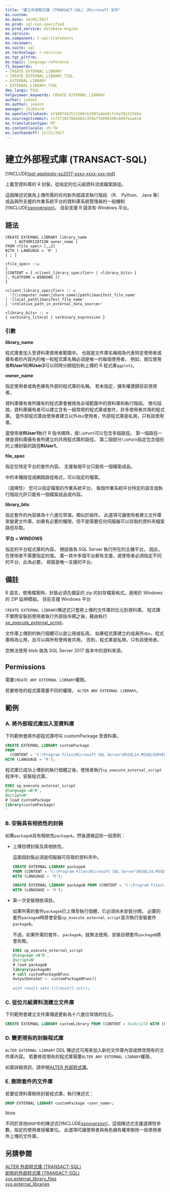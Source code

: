 ```yaml
---
title: "建立外部程式庫 (TRANSACT-SQL) |Microsoft 文件"
ms.custom: 
ms.date: 10/05/2017
ms.prod: sql-non-specified
ms.prod_service: database-engine
ms.service: 
ms.component: t-sql|statements
ms.reviewer: 
ms.suite: sql
ms.technology: r-services
ms.tgt_pltfrm: 
ms.topic: language-reference
f1_keywords:
- CREATE EXTERNAL LIBRARY
- CREATE_EXTERNAL_LIBRARY_TSQL
- EXTERNAL LIBRARY
- EXTERNAL_LIBRARY_TSQL
dev_langs: TSQL
helpviewer_keywords: CREATE EXTERNAL LIBRARY
author: jeannt
ms.author: jeannt
manager: jhubbard
ms.openlocfilehash: bf4807943521308cb2907adab8cfc6e701325b8a
ms.sourcegitcommit: cc71f1027884462c359effb898390c8d97eaa414
ms.translationtype: MT
ms.contentlocale: zh-TW
ms.lasthandoff: 12/21/2017
---
```

# <a name="create-external-library-transact-sql"></a>建立外部程式庫 (TRANSACT-SQL)  

[!INCLUDE[tsql-appliesto-ss2017-xxxx-xxxx-xxx-md](../../includes/tsql-appliesto-ss2017-xxxx-xxxx-xxx-md.md)]  

上載至資料庫的 R 封裝，從指定的位元組資料流或檔案路徑。

這個陳述式做為上傳所需的任何新外部語言執行階段 （R、 Python、 Java 等） 成品與所支援的作業系統平台的資料庫系統管理員的一般機制[!INCLUDE[ssnoversion](../../includes/ssnoversion.md)]。 目前支援 R 語言和 Windows 平台。

## <a name="syntax"></a>語法

```
CREATE EXTERNAL LIBRARY library_name  
    [ AUTHORIZATION owner_name ]  
FROM <file_spec> [,…2]  
WITH ( LANGUAGE = 'R' )  
[ ; ]  

<file_spec> ::=  
{  
(CONTENT = { <client_library_specifier> | <library_bits> }  
[, PLATFORM = WINDOWS ])  
}  

<client_library_specifier> :: =  
  '[\\computer_name\]share_name\[path\]manifest_file_name'  
| '[local_path\]manifest_file_name'  
| '<relative_path_in_external_data_source>'  

<library_bits> :: =  
{ varbinary_literal | varbinary_expression }  
```

### <a name="arguments"></a>引數

**library_name**

程式庫會加入至資料庫使用者範圍中。 也就是文件庫名稱視為代表特定使用者或擁有者的內容內的唯一和程式庫名稱必須是唯一的每個使用者。 例如，兩位使用者**RUser1**和**RUser2**可以同時分開個別和上傳的 R 程式庫`ggplot2`。

**owner_name**

指定使用者或角色擁有外部的程式庫的名稱。 若未指定，擁有權便歸目前使用者。

資料庫擁有者所擁有的程式庫會被視為全域範圍中的資料庫和執行階段。 換句話說，資料庫擁有者可以建立含有一組常用的程式庫或套件，許多使用者共用的程式庫。 當外部程式庫由使用者建立以外`dbo`使用者，外部程式庫是私用，只有該使用者。

當使用者**RUser1**執行 R 指令碼時，值`libPath`可以包含多個路徑。 第一個路徑一律是資料庫擁有者所建立的共用程式庫的路徑。 第二個部分`libPath`指定包含個別的上傳封裝的路徑**RUser1**。

**file_spec**

指定在特定平台的套件內容。 支援每個平台只能有一個檔案成品。

中的本機路徑或網路路徑格式，可以指定的檔案。

（選擇性） 您可以指定檔案的作業系統平台。 每個作業系統平台特定的語言或執行階段允許只能有一個檔案成品或內容。

**library_bits**

指定套件的內容做為十六進位常值，類似於組件。 此選項可讓使用者建立文件庫來變更文件庫，如果有必要的權限，但不是需要任何伺服器可以存取的資料夾檔案路徑存取。

**平台 = WINDOWS**

指定的平台程式庫的內容。 預設值為 SQL Server 執行所在的主機平台。 因此，在使用者不需要指定的值。 萬一其中多個平台都有支援，或使用者必須指定不同的平台，此為必要。 視窗是唯一支援的平台。

## <a name="remarks"></a>備註

R 語言，使用檔案時，封裝必須先備妥的 zip 的封存檔案格式。適用於 Windows 的 ZIP 延伸模組。 目前支援 Windows 平台

`CREATE EXTERNAL LIBRARY`陳述式只會將上傳的文件庫的位元到資料庫。 程式庫不實際安裝到使用者執行外部指令碼之後，藉由執行[sp_execute_external_script](../../relational-databases/system-stored-procedures/sp-execute-external-script-transact-sql.md)。  

文件庫上傳到的執行個體可以是公用或私用。 如果程式庫建立的成員所`dbo`，程式庫時為公用，且可以與所有使用者共用。 否則，程式庫是私用，只有該使用者。

您無法使用 blob 做為 SQL Server 2017 版本中的資料來源。

## <a name="permissions"></a>Permissions

需要`CREATE ANY EXTERNAL LIBRARY`權限。

若要修改的程式庫需要不同的權限， `ALTER ANY EXTERNAL LIBRARY`。

## <a name="examples"></a>範例

### <a name="a-add-an-external-library-to-a-database"></a>A. 將外部程式庫加入至資料庫  

下列範例會將外部程式庫呼叫 customPackage 至資料庫。

```sql
CREATE EXTERNAL LIBRARY customPackage 
FROM 
  (CONTENT = 'C:\Program Files\Microsoft SQL Server\MSSQL14.MSSQLSERVER\customPackage.zip')
WITH (LANGUAGE = 'R');
```  

程式庫已成功上傳到的執行個體之後，使用者執行`sp_execute_external_script`程序中，安裝程式庫。

```sql
EXEC sp_execute_external_script 
@language =N'R', 
@script=N'
# load customPackage
library(customPackage)
'
```

### <a name="b-installing-packages-with-dependencies"></a>B. 安裝具有相依性的封裝

如果`packageB`具有相依性`packageA`，然後遵循這些一般原則：

+ 上傳目標封裝及其相依性。

    這兩個封裝必須是伺服器可存取的資料夾中。

    ```sql
    CREATE EXTERNAL LIBRARY packageA 
    FROM (CONTENT = 'C:\Program Files\Microsoft SQL Server\MSSQL14.MSSQLSERVER\packageA.zip') 
    WITH (LANGUAGE = 'R'); 
    
    CREATE EXTERNAL LIBRARY packageB FROM (CONTENT = 'C:\Program Files\Microsoft SQL Server\MSSQL14.MSSQLSERVER\packageB.zip') 
    WITH (LANGUAGE = 'R');
    ```

+ 第一次安裝相依項目。

    如果所需的套件`packageA`已上傳至執行個體，它必須尚未安裝分開。 必要的套件`packageA`時將會安裝`sp_execute_external_script`首次執行安裝套件`packageB`。

    不過，如果所需的套件， `packageA`，就無法使用，安裝目標套件`packageB`將會失敗。

    ```sql
    EXEC sp_execute_external_script 
    @language =N'R', 
    @script=N'
    # load packageB
    library(packageB)
    # call customPackageBFunc
    OutputDataSet <- customPackageBFunc()
    '
    with result sets (([result] int));    
    ```

### <a name="c-create-a-library-from-a-byte-stream"></a>C. 從位元組資料流建立文件庫

下列範例會建立文件庫傳遞更新為十六進位常值的位元。

```SQL
CREATE EXTERNAL LIBRARY customLibrary FROM (CONTENT = 0xabc123) WITH (LANGUAGE = 'R');
```

### <a name="d-change-an-existing-package-library"></a>D. 變更現有的封裝程式庫

`ALTER EXTERNAL LIBRARY` DDL 陳述式可用來加入新的文件庫內容或修改現有的文件庫內容。 若要修改現有的程式庫需要`ALTER ANY EXTERNAL LIBRARY`權限。

如需詳細資訊，請參閱[ALTER 外部程式庫](alter-external-library-transact-sql.md)。

### <a name="e-delete-a-package-library"></a>E. 刪除套件的文件庫

若要從資料庫刪除封裝程式庫，執行陳述式：

```sql
DROP EXTERNAL LIBRARY customPackage <user_name>;
```

> [!NOTE]
> 不同於其他`DROP`中的陳述式[!INCLUDE[ssnoversion](../../includes/ssnoversion.md)]，這個陳述式支援選擇性參數，指定的使用者授權單位。 此選項可讓使用者與角色擁有權來刪除一般使用者所上傳的文件庫。

## <a name="see-also"></a>另請參閱

[ALTER 外部程式庫 (TRANSACT-SQL)](alter-external-library-transact-sql.md)  
[卸除的外部程式庫 (TRANSACT-SQL)](drop-external-library-transact-sql.md)  
[sys.external_library_files](../../relational-databases/system-catalog-views/sys-external-library-files-transact-sql.md)  
[sys.external_libraries](../../relational-databases/system-catalog-views/sys-external-libraries-transact-sql.md)  
